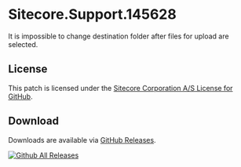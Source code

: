 # Sitecore.Support.145628
It is impossible to change destination folder after files for upload are selected.

## License  
This patch is licensed under the [Sitecore Corporation A/S License for GitHub](https://github.com/sitecoresupport/Sitecore.Support.145628/blob/master/LICENSE).  

## Download  
Downloads are available via [GitHub Releases](https://github.com/sitecoresupport/Sitecore.Support.145628/releases).  

[![Github All Releases](https://img.shields.io/github/downloads/SitecoreSupport/Sitecore.Support.145628/total.svg)](https://github.com/SitecoreSupport/Sitecore.Support.145628/releases)
